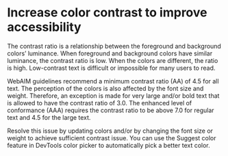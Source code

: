 # Increase color contrast to improve accessibility

The contrast ratio is a relationship between the foreground and background colors’ luminance. When foreground and background colors have similar luminance, the contrast ratio is low. When the colors are different, the ratio is high. Low-contrast text is difficult or impossible for many users to read.

WebAIM guidelines recommend a minimum contrast ratio (AA) of 4.5 for all text. The perception of the colors is also affected by the font size and weight. Therefore, an exception is made for very large and/or bold text that is allowed to have the contrast ratio of 3.0. The enhanced level of conformance (AAA) requires the contrast ratio to be above 7.0 for regular text and 4.5 for the large text.

Resolve this issue by updating colors and/or by changing the font size or weight to achieve sufficient contrast issue. You can use the Suggest color feature in DevTools color picker to automatically pick a better text color.